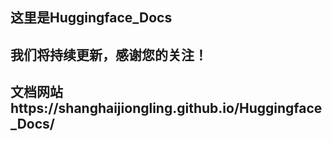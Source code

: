 ## 这里是Huggingface_Docs
## 我们将持续更新，感谢您的关注！
## 文档网站https://shanghaijiongling.github.io/Huggingface_Docs/
